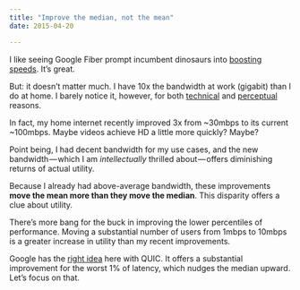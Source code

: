 ```yaml
---
title: "Improve the median, not the mean"
date: 2015-04-20

---
```


I like seeing Google Fiber prompt incumbent dinosaurs into [boosting speeds](http://www.wired.com/2015/04/comcast-says-itll-bring-ultra-fast-internet-us-2016/). It’s great.

But: it doesn’t matter much. I have 10x the bandwidth at work (gigabit) than I do at home. I barely notice it, however, for both [technical](https://www.igvita.com/2012/07/19/latency-the-new-web-performance-bottleneck/) and [perceptual](http://en.wikipedia.org/wiki/Stevens%27_power_law) reasons.

In fact, my home internet recently improved 3x from ~30mbps to its current ~100mbps. Maybe videos achieve HD a little more quickly? Maybe?

Point being, I had decent bandwidth for my use cases, and the new bandwidth — which I am _intellectually_ thrilled about — offers diminishing returns of actual utility.

Because I already had above-average bandwidth, these improvements **move the mean more than they move the median**. This disparity offers a clue about utility.

There’s more bang for the buck in improving the lower percentiles of performance. Moving a substantial number of users from 1mbps to 10mbps is a greater increase in utility than my recent improvements.

Google has the [right idea](https://blog.chromium.org/2015/04/a-quic-update-on-googles-experimental.html) here with QUIC. It offers a substantial improvement for the worst 1% of latency, which nudges the median upward. Let’s focus on that.
